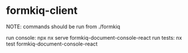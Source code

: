 # formkiq-client

NOTE: commands should be run from ./formkiq

run console: npx nx serve formkiq-document-console-react
run tests: nx test formkiq-document-console-react